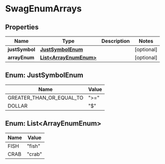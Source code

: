 
# SwagEnumArrays

## Properties
Name | Type | Description | Notes
------------ | ------------- | ------------- | -------------
**justSymbol** | [**JustSymbolEnum**](#JustSymbolEnum) |  |  [optional]
**arrayEnum** | [**List&lt;ArrayEnumEnum&gt;**](#List&lt;ArrayEnumEnum&gt;) |  |  [optional]


<a name="JustSymbolEnum"></a>
## Enum: JustSymbolEnum
Name | Value
---- | -----
GREATER_THAN_OR_EQUAL_TO | &quot;&gt;&#x3D;&quot;
DOLLAR | &quot;$&quot;


<a name="List<ArrayEnumEnum>"></a>
## Enum: List&lt;ArrayEnumEnum&gt;
Name | Value
---- | -----
FISH | &quot;fish&quot;
CRAB | &quot;crab&quot;




